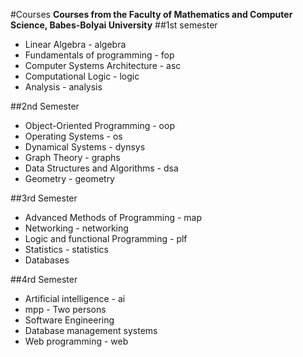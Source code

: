 #Courses
 **Courses from the Faculty of Mathematics and Computer Science, Babes-Bolyai University**
##1st semester
* Linear Algebra - algebra
* Fundamentals of programming - fop
* Computer Systems Architecture - asc
* Computational Logic - logic
* Analysis - analysis

##2nd Semester
* Object-Oriented Programming - oop
* Operating Systems - os
* Dynamical Systems - dynsys
* Graph Theory - graphs
* Data Structures and Algorithms - dsa
* Geometry - geometry

##3rd Semester
* Advanced Methods of Programming - map
* Networking - networking
* Logic and functional Programming - plf
* Statistics - statistics
* Databases

##4rd Semester
* Artificial intelligence - ai
* mpp - Two persons
* Software Engineering
* Database management systems
* Web programming - web
